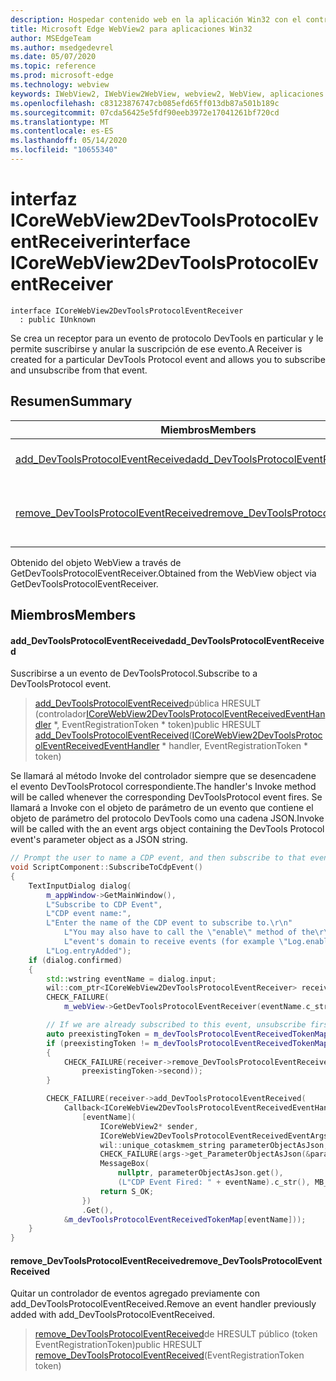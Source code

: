```yaml
---
description: Hospedar contenido web en la aplicación Win32 con el control Microsoft Edge WebView2
title: Microsoft Edge WebView2 para aplicaciones Win32
author: MSEdgeTeam
ms.author: msedgedevrel
ms.date: 05/07/2020
ms.topic: reference
ms.prod: microsoft-edge
ms.technology: webview
keywords: IWebView2, IWebView2WebView, webview2, WebView, aplicaciones Win32, Win32, Edge, ICoreWebView2, ICoreWebView2Controller, control de explorador, HTML Edge
ms.openlocfilehash: c83123876747cb085efd65ff013db87a501b189c
ms.sourcegitcommit: 07cda56425e5fdf90eeb3972e17041261bf720cd
ms.translationtype: MT
ms.contentlocale: es-ES
ms.lasthandoff: 05/14/2020
ms.locfileid: "10655340"
---
```

# <span data-ttu-id="7f3ea-104">interfaz ICoreWebView2DevToolsProtocolEventReceiver</span><span class="sxs-lookup"><span data-stu-id="7f3ea-104">interface ICoreWebView2DevToolsProtocolEventReceiver</span></span> 

```
interface ICoreWebView2DevToolsProtocolEventReceiver
  : public IUnknown
```

<span data-ttu-id="7f3ea-105">Se crea un receptor para un evento de protocolo DevTools en particular y le permite suscribirse y anular la suscripción de ese evento.</span><span class="sxs-lookup"><span data-stu-id="7f3ea-105">A Receiver is created for a particular DevTools Protocol event and allows you to subscribe and unsubscribe from that event.</span></span>

## <span data-ttu-id="7f3ea-106">Resumen</span><span class="sxs-lookup"><span data-stu-id="7f3ea-106">Summary</span></span>

 <span data-ttu-id="7f3ea-107">Miembros</span><span class="sxs-lookup"><span data-stu-id="7f3ea-107">Members</span></span>                        | <span data-ttu-id="7f3ea-108">Descripciones</span><span class="sxs-lookup"><span data-stu-id="7f3ea-108">Descriptions</span></span>
--------------------------------|---------------------------------------------
[<span data-ttu-id="7f3ea-109">add_DevToolsProtocolEventReceived</span><span class="sxs-lookup"><span data-stu-id="7f3ea-109">add_DevToolsProtocolEventReceived</span></span>](#add_devtoolsprotocoleventreceived) | <span data-ttu-id="7f3ea-110">Suscribirse a un evento de DevToolsProtocol.</span><span class="sxs-lookup"><span data-stu-id="7f3ea-110">Subscribe to a DevToolsProtocol event.</span></span>
[<span data-ttu-id="7f3ea-111">remove_DevToolsProtocolEventReceived</span><span class="sxs-lookup"><span data-stu-id="7f3ea-111">remove_DevToolsProtocolEventReceived</span></span>](#remove_devtoolsprotocoleventreceived) | <span data-ttu-id="7f3ea-112">Quitar un controlador de eventos agregado previamente con add_DevToolsProtocolEventReceived.</span><span class="sxs-lookup"><span data-stu-id="7f3ea-112">Remove an event handler previously added with add_DevToolsProtocolEventReceived.</span></span>

<span data-ttu-id="7f3ea-113">Obtenido del objeto WebView a través de GetDevToolsProtocolEventReceiver.</span><span class="sxs-lookup"><span data-stu-id="7f3ea-113">Obtained from the WebView object via GetDevToolsProtocolEventReceiver.</span></span>

## <span data-ttu-id="7f3ea-114">Miembros</span><span class="sxs-lookup"><span data-stu-id="7f3ea-114">Members</span></span>

#### <span data-ttu-id="7f3ea-115">add_DevToolsProtocolEventReceived</span><span class="sxs-lookup"><span data-stu-id="7f3ea-115">add_DevToolsProtocolEventReceived</span></span> 

<span data-ttu-id="7f3ea-116">Suscribirse a un evento de DevToolsProtocol.</span><span class="sxs-lookup"><span data-stu-id="7f3ea-116">Subscribe to a DevToolsProtocol event.</span></span>

> <span data-ttu-id="7f3ea-117">[add_DevToolsProtocolEventReceived](#add_devtoolsprotocoleventreceived)pública HRESULT (controlador[ICoreWebView2DevToolsProtocolEventReceivedEventHandler](icorewebview2devtoolsprotocoleventreceivedeventhandler.md) \*, EventRegistrationToken \* token)</span><span class="sxs-lookup"><span data-stu-id="7f3ea-117">public HRESULT [add_DevToolsProtocolEventReceived](#add_devtoolsprotocoleventreceived)([ICoreWebView2DevToolsProtocolEventReceivedEventHandler](icorewebview2devtoolsprotocoleventreceivedeventhandler.md) \* handler, EventRegistrationToken \* token)</span></span>

<span data-ttu-id="7f3ea-118">Se llamará al método Invoke del controlador siempre que se desencadene el evento DevToolsProtocol correspondiente.</span><span class="sxs-lookup"><span data-stu-id="7f3ea-118">The handler's Invoke method will be called whenever the corresponding DevToolsProtocol event fires.</span></span> <span data-ttu-id="7f3ea-119">Se llamará a Invoke con el objeto de parámetro de un evento que contiene el objeto de parámetro del protocolo DevTools como una cadena JSON.</span><span class="sxs-lookup"><span data-stu-id="7f3ea-119">Invoke will be called with the an event args object containing the DevTools Protocol event's parameter object as a JSON string.</span></span>

```cpp
// Prompt the user to name a CDP event, and then subscribe to that event.
void ScriptComponent::SubscribeToCdpEvent()
{
    TextInputDialog dialog(
        m_appWindow->GetMainWindow(),
        L"Subscribe to CDP Event",
        L"CDP event name:",
        L"Enter the name of the CDP event to subscribe to.\r\n"
            L"You may also have to call the \"enable\" method of the\r\n"
            L"event's domain to receive events (for example \"Log.enable\").\r\n",
        L"Log.entryAdded");
    if (dialog.confirmed)
    {
        std::wstring eventName = dialog.input;
        wil::com_ptr<ICoreWebView2DevToolsProtocolEventReceiver> receiver;
        CHECK_FAILURE(
            m_webView->GetDevToolsProtocolEventReceiver(eventName.c_str(), &receiver));

        // If we are already subscribed to this event, unsubscribe first.
        auto preexistingToken = m_devToolsProtocolEventReceivedTokenMap.find(eventName);
        if (preexistingToken != m_devToolsProtocolEventReceivedTokenMap.end())
        {
            CHECK_FAILURE(receiver->remove_DevToolsProtocolEventReceived(
                preexistingToken->second));
        }

        CHECK_FAILURE(receiver->add_DevToolsProtocolEventReceived(
            Callback<ICoreWebView2DevToolsProtocolEventReceivedEventHandler>(
                [eventName](
                    ICoreWebView2* sender,
                    ICoreWebView2DevToolsProtocolEventReceivedEventArgs* args) -> HRESULT {
                    wil::unique_cotaskmem_string parameterObjectAsJson;
                    CHECK_FAILURE(args->get_ParameterObjectAsJson(&parameterObjectAsJson));
                    MessageBox(
                        nullptr, parameterObjectAsJson.get(),
                        (L"CDP Event Fired: " + eventName).c_str(), MB_OK);
                    return S_OK;
                })
                .Get(),
            &m_devToolsProtocolEventReceivedTokenMap[eventName]));
    }
}
```

#### <span data-ttu-id="7f3ea-120">remove_DevToolsProtocolEventReceived</span><span class="sxs-lookup"><span data-stu-id="7f3ea-120">remove_DevToolsProtocolEventReceived</span></span> 

<span data-ttu-id="7f3ea-121">Quitar un controlador de eventos agregado previamente con add_DevToolsProtocolEventReceived.</span><span class="sxs-lookup"><span data-stu-id="7f3ea-121">Remove an event handler previously added with add_DevToolsProtocolEventReceived.</span></span>

> <span data-ttu-id="7f3ea-122">[remove_DevToolsProtocolEventReceived](#remove_devtoolsprotocoleventreceived)de HRESULT público (token EventRegistrationToken)</span><span class="sxs-lookup"><span data-stu-id="7f3ea-122">public HRESULT [remove_DevToolsProtocolEventReceived](#remove_devtoolsprotocoleventreceived)(EventRegistrationToken token)</span></span>


